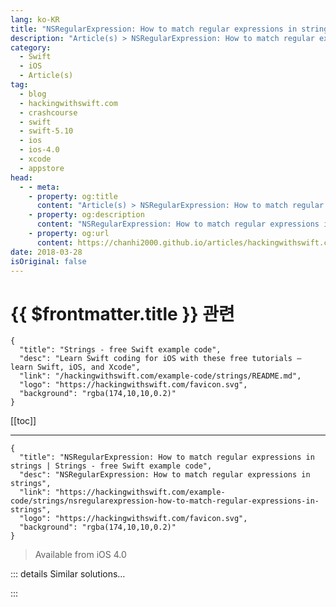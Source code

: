 ```yaml
---
lang: ko-KR
title: "NSRegularExpression: How to match regular expressions in strings"
description: "Article(s) > NSRegularExpression: How to match regular expressions in strings"
category:
  - Swift
  - iOS
  - Article(s)
tag: 
  - blog
  - hackingwithswift.com
  - crashcourse
  - swift
  - swift-5.10
  - ios
  - ios-4.0
  - xcode
  - appstore
head:
  - - meta:
    - property: og:title
      content: "Article(s) > NSRegularExpression: How to match regular expressions in strings"
    - property: og:description
      content: "NSRegularExpression: How to match regular expressions in strings"
    - property: og:url
      content: https://chanhi2000.github.io/articles/hackingwithswift.com/example-code/strings/nsregularexpression-how-to-match-regular-expressions-in-strings.html
date: 2018-03-28
isOriginal: false
---
```


# {{ $frontmatter.title }} 관련

```component VPCard
{
  "title": "Strings - free Swift example code",
  "desc": "Learn Swift coding for iOS with these free tutorials – learn Swift, iOS, and Xcode",
  "link": "/hackingwithswift.com/example-code/strings/README.md",
  "logo": "https://hackingwithswift.com/favicon.svg",
  "background": "rgba(174,10,10,0.2)"
}
```

[[toc]]

---

```component VPCard
{
  "title": "NSRegularExpression: How to match regular expressions in strings | Strings - free Swift example code",
  "desc": "NSRegularExpression: How to match regular expressions in strings",
  "link": "https://hackingwithswift.com/example-code/strings/nsregularexpression-how-to-match-regular-expressions-in-strings",
  "logo": "https://hackingwithswift.com/favicon.svg",
  "background": "rgba(174,10,10,0.2)"
}
```

> Available from iOS 4.0

<!-- TODO: 작성 -->

<!-- 
The `NSRegularExpression` class lets you find and replace substrings using regular expressions, which are concise and flexible descriptions of text. For example, if we wanted to pull "Taylor Swift" out of the string "My name is Taylor Swift", we could write a regular expression that matches the text "My name is " followed by any text, then pass that to the `NSRegularExpression` class.

The example below does just that. Note that we need to pull out the second match range because the first range is the entire matched string, whereas the second range is just the "Taylor Swift" part:

```swift
do {
    let input = "My name is Taylor Swift"
    let regex = try NSRegularExpression(pattern: "My name is (.*)", options: NSRegularExpression.Options.caseInsensitive)
    let matches = regex.matches(in: input, options: [], range: NSRange(location: 0, length: input.utf16.count))

    if let match = matches.first {
        let range = match.range(at:1)
        if let swiftRange = Range(range, in: input) {
            let name = input[swiftRange]
        }
    }
} catch {
    // regex was bad!
}
```

-->

::: details Similar solutions…

<!--
/example-code/language/check-whether-all-items-in-an-array-match-a-condition">Check whether all items in an array match a condition 
/example-code/language/checking-all-array-elements-match-a-condition-allsatisfy">Checking all array elements match a condition: allSatisfy() 
/example-code/strings/how-to-use-string-interpolation-to-combine-strings-integers-and-doubles">How to use string interpolation to combine strings, integers and doubles 
/example-code/strings/how-do-you-make-raw-strings-in-swift">How do you make raw strings in Swift? 
/example-code/strings/how-to-display-different-strings-based-on-available-space-using-variantfittingpresentationwidth">How to display different strings based on available space using variantFittingPresentationWidth()</a>
-->

:::

